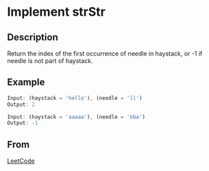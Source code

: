# Implement strStr

## Description

Return the index of the first occurrence of needle in haystack, or -1 if needle is not part of haystack.

## Example

```javascript
Input: (haystack = 'hello'), (needle = 'll')
Output: 2

Input: (haystack = 'aaaaa'), (needle = 'bba')
Output: -1
```

## From

[LeetCode](https://leetcode.com/problems/implement-strstr)
